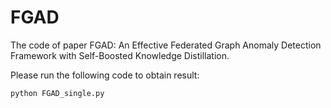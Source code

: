 # FGAD
The code of paper FGAD: An Effective Federated Graph Anomaly Detection Framework with Self-Boosted Knowledge Distillation.

Please run the following code to obtain result:


    python FGAD_single.py
